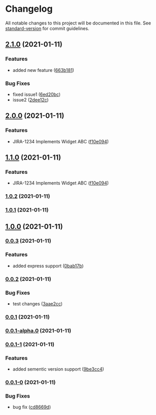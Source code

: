 # Changelog

All notable changes to this project will be documented in this file. See [standard-version](https://github.com/conventional-changelog/standard-version) for commit guidelines.

## [2.1.0](https://github.com/mohitp-cci/sementic-versioning-demo-2/compare/v2.0.0...v2.1.0) (2021-01-11)


### Features

* added new feature ([663b181](https://github.com/mohitp-cci/sementic-versioning-demo-2/commit/663b1817b026fefa52e5075acb915ea58d23a39c))


### Bug Fixes

* fixed issue1 ([6ed20bc](https://github.com/mohitp-cci/sementic-versioning-demo-2/commit/6ed20bcf82d06a2eb853d5e0a30bf52546111d99))
* issue2 ([2dee12c](https://github.com/mohitp-cci/sementic-versioning-demo-2/commit/2dee12cb302bca348a43f9b0368e39b113cab5b0))

## [2.0.0](https://github.com/mohitp-cci/sementic-versioning-demo-2/compare/v1.0.2...v2.0.0) (2021-01-11)


### Features

* JIRA-1234 Implements Widget ABC ([f10e094](https://github.com/mohitp-cci/sementic-versioning-demo-2/commit/f10e094c26ec2dfba295c1aa03c321a4bc026af2))

## [1.1.0](https://github.com/mohitp-cci/sementic-versioning-demo-2/compare/v1.0.2...v1.1.0) (2021-01-11)


### Features

* JIRA-1234 Implements Widget ABC ([f10e094](https://github.com/mohitp-cci/sementic-versioning-demo-2/commit/f10e094c26ec2dfba295c1aa03c321a4bc026af2))

### [1.0.2](https://github.com/mohitp-cci/sementic-versioning-demo-2/compare/v1.0.1...v1.0.2) (2021-01-11)

### [1.0.1](https://github.com/mohitp-cci/sementic-versioning-demo-2/compare/v0.0.3...v1.0.1) (2021-01-11)

## [1.0.0](https://github.com/mohitp-cci/sementic-versioning-demo-2/compare/v0.0.3...v1.0.0) (2021-01-11)

### [0.0.3](https://github.com/mohitp-cci/sementic-versioning-demo-2/compare/v0.0.2...v0.0.3) (2021-01-11)


### Features

* added express support ([0bab17b](https://github.com/mohitp-cci/sementic-versioning-demo-2/commit/0bab17b9dcce6f1d63d61a6e00d82038c593235f))

### [0.0.2](https://github.com/mohitp-cci/sementic-versioning-demo-2/compare/v0.0.1...v0.0.2) (2021-01-11)


### Bug Fixes

* test changes ([3aae2cc](https://github.com/mohitp-cci/sementic-versioning-demo-2/commit/3aae2cc05b09162086d39af8b22243dae4e78704))

### [0.0.1](https://github.com/mohitp-cci/sementic-versioning-demo-2/compare/v0.0.1-alpha.0...v0.0.1) (2021-01-11)

### [0.0.1-alpha.0](https://github.com/mohitp-cci/sementic-versioning-demo-2/compare/v0.0.1-1...v0.0.1-alpha.0) (2021-01-11)

### [0.0.1-1](https://github.com/mohitp-cci/sementic-versioning-demo-2/compare/v0.0.1-0...v0.0.1-1) (2021-01-11)


### Features

* added sementic version support ([9be3cc4](https://github.com/mohitp-cci/sementic-versioning-demo-2/commit/9be3cc4671863ea51c9ec3ba5437df84bce613b0))

### [0.0.1-0](https://github.com/mohitp-cci/sementic-versioning-demo-2/compare/v1.1.0...v0.0.1-0) (2021-01-11)


### Bug Fixes

* bug fix ([cd8669d](https://github.com/mohitp-cci/sementic-versioning-demo-2/commit/cd8669d61264a94075e2dd2718e59629c7c8f212))
